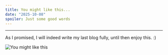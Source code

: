 ```yaml
---
title: You might like this...
date: "2025-10-08"
spoiler: Just some good words
---
```

----

As I promised, I will indeed write my last blog fully, until then enjoy this. :)

![You might like this](https://cdn.balj.in/blog/IMG_5674.jpg)